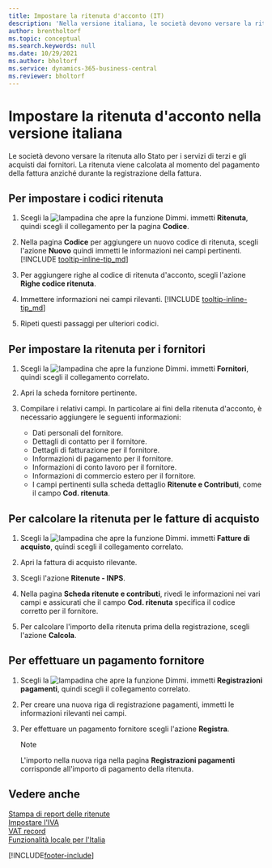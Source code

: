 ```yaml
---
title: Impostare la ritenuta d'acconto (IT)
description: 'Nella versione italiana, le società devono versare la ritenuta allo Stato per i servizi di terzi e gli acquisti dai fornitori. Scopri come si fa.'
author: brentholtorf
ms.topic: conceptual
ms.search.keywords: null
ms.date: 10/29/2021
ms.author: bholtorf
ms.service: dynamics-365-business-central
ms.reviewer: bholtorf
---
```

# <a name="set-up-withholding-tax-in-the-italian-version"></a>Impostare la ritenuta d'acconto nella versione italiana

Le società devono versare la ritenuta allo Stato per i servizi di terzi e gli acquisti dai fornitori. La ritenuta viene calcolata al momento del pagamento della fattura anziché durante la registrazione della fattura.

## <a name="to-set-up-withholding-tax-codes"></a>Per impostare i codici ritenuta

1. Scegli la ![lampadina che apre la funzione Dimmi.](../../media/ui-search/search_small.png "Dimmi cosa vuoi fare") immetti **Ritenuta**, quindi scegli il collegamento per la pagina **Codice**.  

2. Nella pagina **Codice** per aggiungere un nuovo codice di ritenuta, scegli l'azione **Nuovo** quindi immetti le informazioni nei campi pertinenti. [!INCLUDE [tooltip-inline-tip_md](../../includes/tooltip-inline-tip_md.md)]

3. Per aggiungere righe al codice di ritenuta d'acconto, scegli l'azione **Righe codice ritenuta**.

4. Immettere informazioni nei campi rilevanti. [!INCLUDE [tooltip-inline-tip_md](../../includes/tooltip-inline-tip_md.md)]

5. Ripeti questi passaggi per ulteriori codici.  

## <a name="to-set-up-withholding-tax-for-vendors"></a>Per impostare la ritenuta per i fornitori

1. Scegli la ![lampadina che apre la funzione Dimmi.](../../media/ui-search/search_small.png "Dimmi cosa vuoi fare") immetti **Fornitori**, quindi scegli il collegamento correlato.

2. Apri la scheda fornitore pertinente.

3. Compilare i relativi campi. In particolare ai fini della ritenuta d'acconto, è necessario aggiungere le seguenti informazioni:

    * Dati personali del fornitore.
    * Dettagli di contatto per il fornitore.
    * Dettagli di fatturazione per il fornitore.
    * Informazioni di pagamento per il fornitore.
    * Informazioni di conto lavoro per il fornitore.
    * Informazioni di commercio estero per il fornitore.
    * I campi pertinenti sulla scheda dettaglio **Ritenute e Contributi**, come il campo **Cod. ritenuta**.

## <a name="to-calculate-withholding-tax-for-purchase-invoices"></a>Per calcolare la ritenuta per le fatture di acquisto

1. Scegli la ![lampadina che apre la funzione Dimmi.](../../media/ui-search/search_small.png "Informazioni sull'operazione che si desidera eseguire") immetti **Fatture di acquisto**, quindi scegli il collegamento correlato.

2. Apri la fattura di acquisto rilevante.

3. Scegli l'azione **Ritenute - INPS**.

4. Nella pagina **Scheda ritenute e contributi**, rivedi le informazioni nei vari campi e assicurati che il campo **Cod. ritenuta** specifica il codice corretto per il fornitore.

5. Per calcolare l'importo della ritenuta prima della registrazione, scegli l'azione **Calcola**.  

## <a name="to-make-a-vendor-payment"></a>Per effettuare un pagamento fornitore

1. Scegli la ![lampadina che apre la funzione Dimmi.](../../media/ui-search/search_small.png "Informazioni sull'operazione che si desidera eseguire") immetti **Registrazioni pagamenti**, quindi scegli il collegamento correlato.

2. Per creare una nuova riga di registrazione pagamenti, immetti le informazioni rilevanti nei campi.

3. Per effettuare un pagamento fornitore scegli l'azione **Registra**.  

    > [!NOTE]
    > L'importo nella nuova riga nella pagina **Registrazioni pagamenti** corrisponde all'importo di pagamento della ritenuta.

## <a name="see-also"></a>Vedere anche

[Stampa di report delle ritenute](how-to-print-withholding-tax-reports.md)  
[Impostare l'IVA](../../finance-setup-vat.md)  
[VAT record](../../finance-how-report-vat.md)  
[Funzionalità locale per l'Italia](italy-local-functionality.md)  


[!INCLUDE[footer-include](../../includes/footer-banner.md)]
